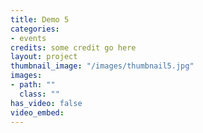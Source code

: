 ```yaml
---
title: Demo 5
categories:
- events
credits: some credit go here
layout: project
thumbnail_image: "/images/thumbnail5.jpg"
images:
- path: ""
  class: ""
has_video: false
video_embed:
---
```

